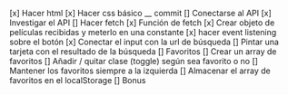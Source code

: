 [x] Hacer html
[x] Hacer css básico __ commit
[] Conectarse al API
  [x] Investigar el API
  [] Hacer fetch
    [x] Función de fetch
    [x] Crear objeto de películas recibidas y meterlo en una constante
  [x] hacer event listening sobre el botón
[x] Conectar el input con la url de búsqueda
[] Pintar una tarjeta con el resultado de la búsqueda
[] Favoritos
  [] Crear un array de favoritos
  [] Añadir / quitar clase (toggle) según sea favorito o no 
  [] Mantener los favoritos siempre a la izquierda
[] Almacenar el array de favoritos en el localStorage
[] Bonus
